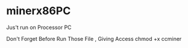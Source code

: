 # minerx86PC
Jus't run on Processor PC

Don't Forget Before Run Those File , Giving Access chmod +x ccminer
